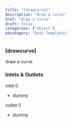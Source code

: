 ```yaml
---
title: "[drawcurve]"
description: "draw a curve"
bref: "draw a curve"
draft: false
categories: ["object"]
pdcategory: "Data Templates"
---
```


### [drawcurve]

draw a curve

### Inlets & Outlets

inlet 0

 - dummy

outlet 0

 - dummy
 
